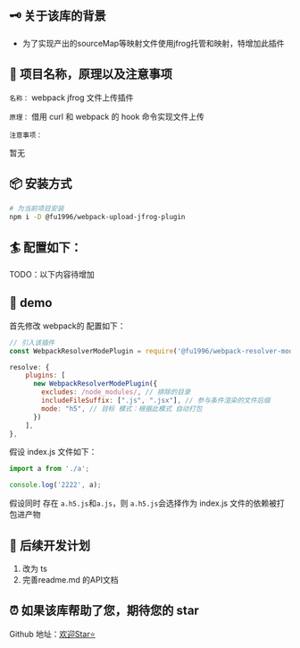 ## 🗝 关于该库的背景

- 为了实现产出的sourceMap等映射文件使用jfrog托管和映射，特增加此插件

## 🎉 项目名称，原理以及注意事项

`名称：` webpack jfrog 文件上传插件

`原理：` 借用 curl 和 webpack 的 hook 命令实现文件上传

`注意事项：`

暂无

## 📦 安装方式

```bash
# 为当前项目安装
npm i -D @fu1996/webpack-upload-jfrog-plugin
```

## 🏄 配置如下：

TODO：以下内容待增加

## 📝 demo

首先修改 webpack的 配置如下：

```js
// 引入该插件
const WebpackResolverModePlugin = require('@fu1996/webpack-resolver-mode-plugin');
```

```js
resolve: {
    plugins: [
      new WebpackResolverModePlugin({
        excludes: /node_modules/, // 排除的目录
        includeFileSuffix: [".js", ".jsx"], // 参与条件渲染的文件后缀
        mode: "h5", // 目标 模式：根据此模式 自动打包
      })
    ],
},
```

假设 index.js 文件如下：

```js
import a from './a';

console.log('2222', a);
```

假设同时 存在 `a.h5.js`和`a.js`，则 `a.h5.js`会选择作为 index.js 文件的依赖被打包进产物

## 📣 后续开发计划

1. 改为 ts
2. 完善readme.md 的API文档

## ⏰ 如果该库帮助了您，期待您的 star

Github 地址：[欢迎Star⭐️](https://github.com/fu1996/webpack-plugins-loaders/tree/main/packages/webpack-upload-jfrog-plugin)
